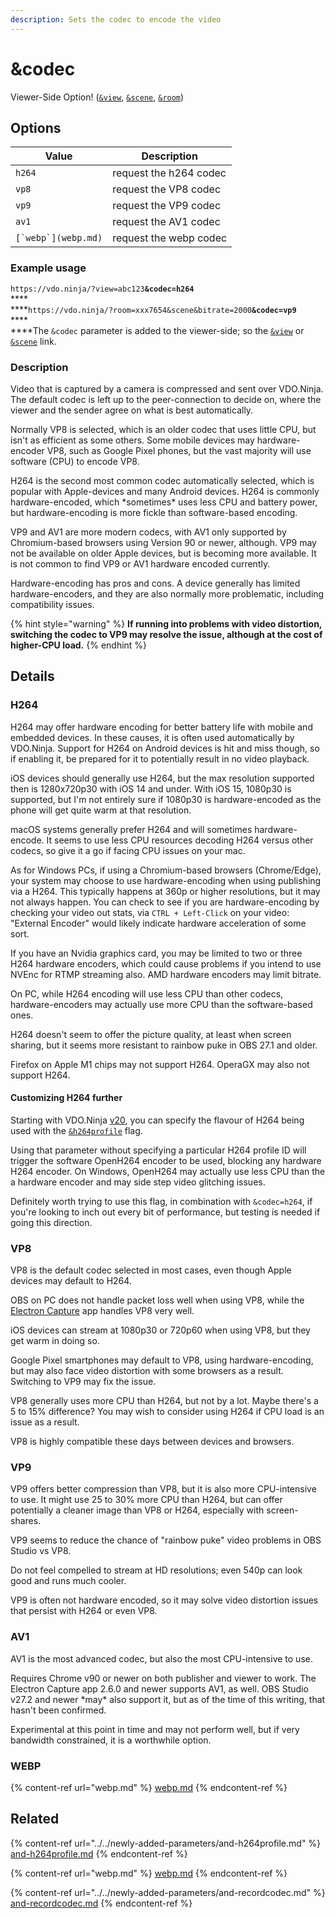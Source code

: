 ```yaml
---
description: Sets the codec to encode the video
---
```


# \&codec

Viewer-Side Option! ([`&view`](view.md), [`&scene`](scene.md), [`&room`](../../general-settings/room.md))

## Options

| Value                 | Description             |
| --------------------- | ----------------------- |
| `h264`                | request the h264 codec  |
| `vp8`                 | request the VP8 codec   |
| `vp9`                 | request the VP9 codec   |
| `av1`                 | request the AV1 codec   |
| ``[`webp`](webp.md)`` | request the webp codec  |

### Example usage

`https://vdo.ninja/?view=abc123`**`&codec=h264`**\
****\
****`https://vdo.ninja/?room=xxx7654&scene&bitrate=2000`**`&codec=vp9`**\
****\
****The `&codec` parameter is added to the viewer-side; so the [`&view`](view.md) or [`&scene`](scene.md) link.

### **Description**

Video that is captured by a camera is compressed and sent over VDO.Ninja. The default codec is left up to the peer-connection to decide on, where the viewer and the sender agree on what is best automatically.

Normally VP8 is selected, which is an older codec that uses little CPU, but isn't as efficient as some others. Some mobile devices may hardware-encoder VP8, such as Google Pixel phones, but the vast majority will use software (CPU) to encode VP8.

H264 is the second most common codec automatically selected, which is popular with Apple-devices and many Android devices. H264 is commonly hardware-encoded, which \*sometimes\* uses less CPU and battery power, but hardware-encoding is more fickle than software-based encoding.

VP9 and AV1 are more modern codecs, with AV1 only supported by Chromium-based browsers using Version 90 or newer, although. VP9 may not be available on older Apple devices, but is becoming more available. It is not common to find VP9 or AV1 hardware encoded currently.

Hardware-encoding has pros and cons. A device generally has limited hardware-encoders, and they are also normally more problematic, including compatibility issues.

{% hint style="warning" %}
**If running into problems with video distortion, switching the codec to VP9 may resolve the issue, although at the cost of higher-CPU load.**
{% endhint %}

## Details

### **H264**

H264 may offer hardware encoding for better battery life with mobile and embedded devices. In these causes, it is often used automatically by VDO.Ninja. Support for H264 on Android devices is hit and miss though, so if enabling it, be prepared for it to potentially result in no video playback.

iOS devices should generally use H264, but the max resolution supported then is 1280x720p30 with iOS 14 and under. With iOS 15, 1080p30 is supported, but I'm not entirely sure if 1080p30 is hardware-encoded as the phone will get quite warm at that resolution.

macOS systems generally prefer H264 and will sometimes hardware-encode. It seems to use less CPU resources decoding H264 versus other codecs, so give it a go if facing CPU issues on your mac.

As for Windows PCs, if using a Chromium-based browsers (Chrome/Edge), your system may choose to use hardware-encoding when using publishing via a H264. This typically happens at 360p or higher resolutions, but it may not always happen. You can check to see if you are hardware-encoding by checking your video out stats, via `CTRL + Left-Click` on your video: "External Encoder" would likely indicate hardware acceleration of some sort.

If you have an Nvidia graphics card, you may be limited to two or three H264 hardware encoders, which could cause problems if you intend to use NVEnc for RTMP streaming also. AMD hardware encoders may limit bitrate.

On PC, while H264 encoding will use less CPU than other codecs, hardware-encoders may actually use more CPU than the software-based ones.

H264 doesn't seem to offer the picture quality, at least when screen sharing, but it seems more resistant to rainbow puke in OBS 27.1 and older.

Firefox on Apple M1 chips may not support H264. OperaGX may also not support H264.

#### Customizing H264 further

Starting with VDO.Ninja [v20](../../release-notes/v20.md), you can specify the flavour of H264 being used with the [`&h264profile`](../../newly-added-parameters/and-h264profile.md) flag.

Using that parameter without specifying a particular H264 profile ID will trigger the software OpenH264 encoder to be used, blocking any hardware H264 encoder. On Windows, OpenH264 may actually use less CPU than the a hardware encoder and may side step video glitching issues.

Definitely worth trying to use this flag, in combination with `&codec=h264`, if you're looking to inch out every bit of performance, but testing is needed if going this direction.

### **VP8**

VP8 is the default codec selected in most cases, even though Apple devices may default to H264.

OBS on PC does not handle packet loss well when using VP8, while the [Electron Capture](https://github.com/steveseguin/electroncapture) app handles VP8 very well.

iOS devices can stream at 1080p30 or 720p60 when using VP8, but they get warm in doing so.

Google Pixel smartphones may default to VP8, using hardware-encoding, but may also face video distortion with some browsers as a result. Switching to VP9 may fix the issue.

VP8 generally uses more CPU than H264, but not by a lot. Maybe there's a 5 to 15% difference? You may wish to consider using H264 if CPU load is an issue as a result.

VP8 is highly compatible these days between devices and browsers.

### **VP9**

VP9 offers better compression than VP8, but it is also more CPU-intensive to use. It might use 25 to 30% more CPU than H264, but can offer potentially a cleaner image than VP8 or H264, especially with screen-shares.

VP9 seems to reduce the chance of "rainbow puke" video problems in OBS Studio vs VP8.

Do not feel compelled to stream at HD resolutions; even 540p can look good and runs much cooler.

VP9 is often not hardware encoded, so it may solve video distortion issues that persist with H264 or even VP8.

### **AV1**

AV1 is the most advanced codec, but also the most CPU-intensive to use.

Requires Chrome v90 or newer on both publisher and viewer to work. The Electron Capture app 2.6.0 and newer supports AV1, as well. OBS Studio v27.2 and newer \*may\* also support it, but as of the time of this writing, that hasn't been confirmed.

Experimental at this point in time and may not perform well, but if very bandwidth constrained, it is a worthwhile option.

### WEBP

{% content-ref url="webp.md" %}
[webp.md](webp.md)
{% endcontent-ref %}

## Related

{% content-ref url="../../newly-added-parameters/and-h264profile.md" %}
[and-h264profile.md](../../newly-added-parameters/and-h264profile.md)
{% endcontent-ref %}

{% content-ref url="webp.md" %}
[webp.md](webp.md)
{% endcontent-ref %}

{% content-ref url="../../newly-added-parameters/and-recordcodec.md" %}
[and-recordcodec.md](../../newly-added-parameters/and-recordcodec.md)
{% endcontent-ref %}
